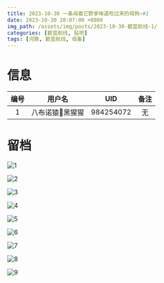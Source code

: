 ```yaml
---
title: 2023-10-30 一条闻着它野爹味道咬过来的母狗~#1
date: 2023-10-30 20:07:00 +0800
img_path: /assets/img/posts/2023-10-30-碧蓝航线-1/
categories: [碧蓝航线, 贴吧]
tags: [河豚, 碧蓝航线, 母畜]
---
```


# 信息

| 编号 |     用户名      |    UID    | 备注 |
| :--: | :-------------: | :-------: | :--: |
|  1   | 八布诺猿👊黑猩猩 | 984254072 |  无  |

# 留档

![1](1.jpg)

![2](2.jpg)

![3](3.jpg)

![4](4.jpg)

![5](5.jpg)

![6](6.jpg)

![7](7.jpg)

![8](8.jpg)

![9](9.jpg)